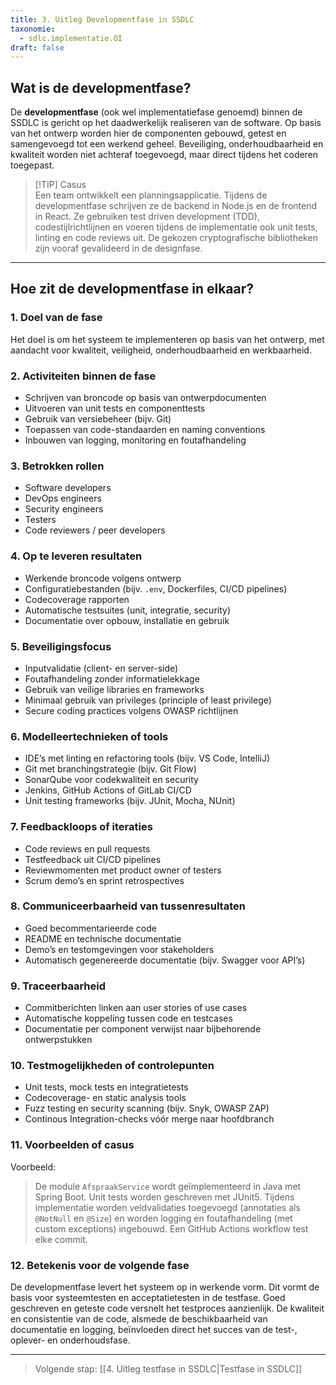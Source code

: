 ```yaml
---
title: 3. Uitleg Developmentfase in SSDLC
taxonomie:
  - sdlc.implementatie.OI
draft: false
---
```


## Wat is de developmentfase?

De **developmentfase** (ook wel implementatiefase genoemd) binnen de SSDLC is gericht op het daadwerkelijk realiseren van de software. Op basis van het ontwerp worden hier de componenten gebouwd, getest en samengevoegd tot een werkend geheel. Beveiliging, onderhoudbaarheid en kwaliteit worden niet achteraf toegevoegd, maar direct tijdens het coderen toegepast.

> [!TIP] Casus  
> Een team ontwikkelt een planningsapplicatie. Tijdens de developmentfase schrijven ze de backend in Node.js en de frontend in React. Ze gebruiken test driven development (TDD), codestijlrichtlijnen en voeren tijdens de implementatie ook unit tests, linting en code reviews uit. De gekozen cryptografische bibliotheken zijn vooraf gevalideerd in de designfase.

---

## Hoe zit de developmentfase in elkaar?

### 1. Doel van de fase  
Het doel is om het systeem te implementeren op basis van het ontwerp, met aandacht voor kwaliteit, veiligheid, onderhoudbaarheid en werkbaarheid.

### 2. Activiteiten binnen de fase  
- Schrijven van broncode op basis van ontwerpdocumenten  
- Uitvoeren van unit tests en componenttests  
- Gebruik van versiebeheer (bijv. Git)  
- Toepassen van code-standaarden en naming conventions  
- Inbouwen van logging, monitoring en foutafhandeling

### 3. Betrokken rollen  
- Software developers  
- DevOps engineers  
- Security engineers  
- Testers  
- Code reviewers / peer developers

### 4. Op te leveren resultaten  
- Werkende broncode volgens ontwerp  
- Configuratiebestanden (bijv. `.env`, Dockerfiles, CI/CD pipelines)  
- Codecoverage rapporten  
- Automatische testsuites (unit, integratie, security)  
- Documentatie over opbouw, installatie en gebruik

### 5. Beveiligingsfocus  
- Inputvalidatie (client- en server-side)  
- Foutafhandeling zonder informatielekkage  
- Gebruik van veilige libraries en frameworks  
- Minimaal gebruik van privileges (principle of least privilege)  
- Secure coding practices volgens OWASP richtlijnen

### 6. Modelleertechnieken of tools  
- IDE’s met linting en refactoring tools (bijv. VS Code, IntelliJ)  
- Git met branchingstrategie (bijv. Git Flow)  
- SonarQube voor codekwaliteit en security  
- Jenkins, GitHub Actions of GitLab CI/CD  
- Unit testing frameworks (bijv. JUnit, Mocha, NUnit)

### 7. Feedbackloops of iteraties  
- Code reviews en pull requests  
- Testfeedback uit CI/CD pipelines  
- Reviewmomenten met product owner of testers  
- Scrum demo’s en sprint retrospectives

### 8. Communiceerbaarheid van tussenresultaten  
- Goed becommentarieerde code  
- README en technische documentatie  
- Demo’s en testomgevingen voor stakeholders  
- Automatisch gegenereerde documentatie (bijv. Swagger voor API’s)

### 9. Traceerbaarheid  
- Commitberichten linken aan user stories of use cases  
- Automatische koppeling tussen code en testcases  
- Documentatie per component verwijst naar bijbehorende ontwerpstukken

### 10. Testmogelijkheden of controlepunten  
- Unit tests, mock tests en integratietests  
- Codecoverage- en static analysis tools  
- Fuzz testing en security scanning (bijv. Snyk, OWASP ZAP)  
- Continous Integration-checks vóór merge naar hoofdbranch

### 11. Voorbeelden of casus  
Voorbeeld:  
> De module `AfspraakService` wordt geïmplementeerd in Java met Spring Boot. Unit tests worden geschreven met JUnit5. Tijdens implementatie worden veldvalidaties toegevoegd (annotaties als `@NotNull` en `@Size`) en worden logging en foutafhandeling (met custom exceptions) ingebouwd. Een GitHub Actions workflow test elke commit.

### 12. Betekenis voor de volgende fase  
De developmentfase levert het systeem op in werkende vorm. Dit vormt de basis voor systeemtesten en acceptatietesten in de testfase. Goed geschreven en geteste code versnelt het testproces aanzienlijk. De kwaliteit en consistentie van de code, alsmede de beschikbaarheid van documentatie en logging, beïnvloeden direct het succes van de test-, oplever- en onderhoudsfase.

---

> Volgende stap: [[4. Uitleg testfase in SSDLC|Testfase in SSDLC]]